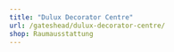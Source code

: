 ```yaml
---
title: "Dulux Decorator Centre"
url: /gateshead/dulux-decorator-centre/
shop: Raumausstattung
---
```

